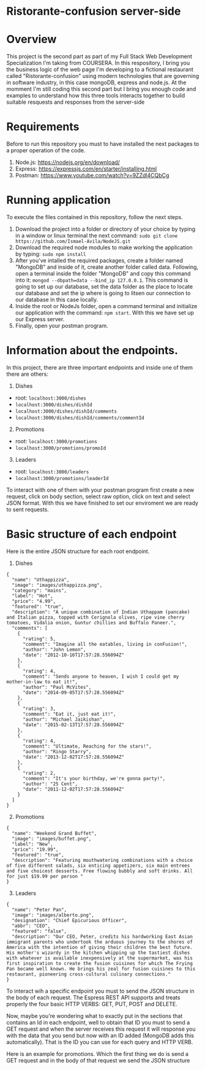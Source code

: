 # Ristorante-confusion server-side


# Overview
This project is the second part as part of my Full Stack Web Development Specialization I'm taking from COURSERA. In this respository,  I bring you the
business logic of the web page I'm developing to a fictional restaurant called "Ristorante-confusion" using modern technologies that are governing in
software industry, in this case mongoDB, express and node.js. At the momment I'm still coding this second part but I bring you enough code and examples to
understand how this three tools interacts together to build suitable resquests and responses from the server-side

# Requirements
Before to run this repository you must to have installed the next packages to a proper operation of the code.
1. Node.js: https://nodejs.org/en/download/
1. Express: https://expressjs.com/en/starter/installing.html
1. Postman: https://www.youtube.com/watch?v=9ZZdl4CQbCg

# Running application
To execute the files contained in this repository, follow the next steps.

1. Download the project into a folder or directory of your choice by typing in a window or linux terminal the next command:
`sudo git clone https://github.com/Ismael-Avila/NodeJS.git`
1. Download the required node modules to make working the application by typing:
`sudo npm install`
1. After you've intalled the required packages, create a folder named "MongoDB"  and inside of it, create another folder called data. Following, open a terminal
inside the folder "MongoDB" and copy this command into it: `mongod --dbpath=data --bind_ip 127.0.0.1`. This command is going to set up our database, set the data
folder as the place to locate our database and set the ip where is going to litsen our connection to our database in this case locally.
1. Inside the root or NodeJs folder, open a command terminal and initialize our application with the command:
`npm start`. With this we have set up our Express server.
1. Finally, open your postman program.

# Information about the endpoints.
In this project, there are three important endpoints and inside one of them there are others:
1. Dishes
- root: `localhost:3000/dishes`
- `localhost:3000/dishes/dishId`
- `localhost:3000/dishes/dishId/comments`
- `localhost:3000/dishes/dishId/comments/commentId`
2. Promotions
- root: `localhost:3000/promotions`
- `localhost:3000/promotions/promoId`
3. Leaders
- root: `localhost:3000/leaders`
- `localhost:3000/promotions/leaderId`

To interact with one of them with your postman program first create a new request, click on body section, select raw option, click on text and select JSON format.
With this we have finished to set our enviroment we are ready to sent requests.

# Basic structure of each endpoint
Here is the entire JSON structure for each root endpoint.
1. Dishes
```
{
  "name": "Uthappizza",
  "image": "images/uthappizza.png",
  "category": "mains",
  "label": "Hot",
  "price": "4.99",
  "featured": "true",
  "description": "A unique combination of Indian Uthappam (pancake) and Italian pizza, topped with Cerignola olives, ripe vine cherry tomatoes, Vidalia onion, Guntur chillies and Buffalo Paneer.",
  "comments": [
    {
      "rating": 5,
      "comment": "Imagine all the eatables, living in conFusion!",
      "author": "John Lemon",
      "date": "2012-10-16T17:57:28.556094Z"
    },
    {
      "rating": 4,
      "comment": "Sends anyone to heaven, I wish I could get my mother-in-law to eat it!",
      "author": "Paul McVites",
      "date": "2014-09-05T17:57:28.556094Z"
    },
    {
      "rating": 3,
      "comment": "Eat it, just eat it!",
      "author": "Michael Jaikishan",
      "date": "2015-02-13T17:57:28.556094Z"
    },
    {
      "rating": 4,
      "comment": "Ultimate, Reaching for the stars!",
      "author": "Ringo Starry",
      "date": "2013-12-02T17:57:28.556094Z"
    },
    {
      "rating": 2,
      "comment": "It's your birthday, we're gonna party!",
      "author": "25 Cent",
      "date": "2011-12-02T17:57:28.556094Z"
    }
  ]
}
```
2. Promotions
```
{
  "name": "Weekend Grand Buffet",
  "image": "images/buffet.png",
  "label": "New",
  "price": "19.99",
  "featured": "true",
  "description": "Featuring mouthwatering combinations with a choice of five different salads, six enticing appetizers, six main entrees and five choicest desserts. Free flowing bubbly and soft drinks. All for just $19.99 per person "
}
```
3. Leaders
```
{
  "name": "Peter Pan",
  "image": "images/alberto.png",
  "designation": "Chief Epicurious Officer",
  "abbr": "CEO",
  "featured": "false",
  "description": "Our CEO, Peter, credits his hardworking East Asian immigrant parents who undertook the arduous journey to the shores of America with the intention of giving their children the best future. His mother's wizardy in the kitchen whipping up the tastiest dishes with whatever is available inexpensively at the supermarket, was his first inspiration to create the fusion cuisines for which The Frying Pan became well known. He brings his zeal for fusion cuisines to this restaurant, pioneering cross-cultural culinary connections."
}
```

To interact wih a specific endpoint you must to send the JSON structure in the body of each request. The Espress REST API supports and treats properly
the four basic HTTP VERBS: GET, PUT, POST and DELETE.

Now, maybe you're wondering what to exactly put in the sections that contains an Id in each endpoint, well to obtain that ID you must to send a GET request and
when the server receives this request it will response you with the data that you send but now with an ID added (MongoDB adds this automatically). That is the
ID you can use for each query and HTTP VERB.

Here is an example for promotions. Which the first thing we do is send a GET request and in the body of that request we send the JSON structure
 



